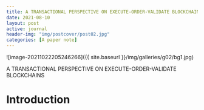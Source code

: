 ```yaml
---
title: A TRANSACTIONAL PERSPECTIVE ON EXECUTE-ORDER-VALIDATE BLOCKCHAINS
date: 2021-08-10
layout: post
active: journal
header-img: "img/postcover/post02.jpg"
categories: [A paper note]
---
```



![image-20211022205246266]({{ site.baseurl }}/img/galleries/g02/bg1.jpg)



A TRANSACTIONAL PERSPECTIVE ON EXECUTE-ORDER-VALIDATE BLOCKCHAINS

# Introduction


